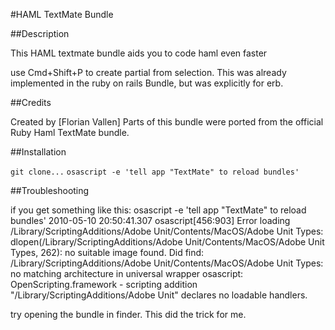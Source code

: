 #HAML TextMate Bundle

##Description

This HAML textmate bundle aids you to code haml even faster

use Cmd+Shift+P to create partial from selection.
This was already implemented in the ruby on rails Bundle, but was explicitly for erb.

##Credits

Created by [Florian Vallen]
Parts of this bundle were ported from the official Ruby Haml TextMate bundle.

##Installation

`git clone...`
`osascript -e 'tell app "TextMate" to reload bundles'`

##Troubleshooting

if you get something like this:
osascript -e 'tell app "TextMate" to reload bundles'
2010-05-10 20:50:41.307 osascript[456:903] Error loading /Library/ScriptingAdditions/Adobe Unit/Contents/MacOS/Adobe Unit Types:  dlopen(/Library/ScriptingAdditions/Adobe Unit/Contents/MacOS/Adobe Unit Types, 262): no suitable image found.  Did find:
/Library/ScriptingAdditions/Adobe Unit/Contents/MacOS/Adobe Unit Types: no matching architecture in universal wrapper
osascript: OpenScripting.framework - scripting addition "/Library/ScriptingAdditions/Adobe Unit" declares no loadable handlers.

try opening the bundle in finder. This did the trick for me.
